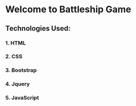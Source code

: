 # Welcome to Battleship Game
## Technologies Used:
### 1. HTML
### 2. CSS
### 3. Bootstrap
### 4. Jquery
### 5. JavaScript
